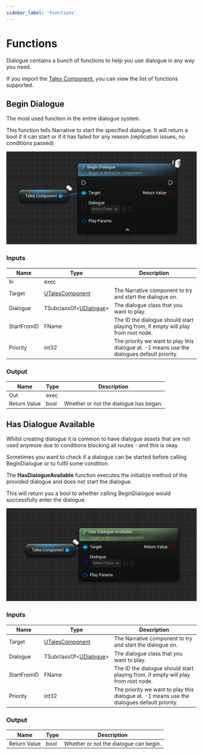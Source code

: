 ```yaml
---
sidebar_label: 'Functions'
---
```


# Functions

Dialogue contains a bunch of functions to help you use dialogue in any way you need.

If you import the [Tales Component](../Tales-component), you can view the list of functions supported.

## Begin Dialogue

The most used function in the entire dialogue system.

This function tells Narrative to start the specified dialogue. It will return a bool if it can start or if it has failed for any reason (replication issues, no conditions passed)

![dialogue-begin-dialogue.png](/img/dialogue/dialogue-begin-dialogue.png)

### Inputs

| Name        | Type                                   | Description                                                                                 |
|-------------|----------------------------------------|---------------------------------------------------------------------------------------------|
| In          | exec                                   |                                                                                             |
| Target      | [UTalesComponent](../Tales-component)  | The Narrative component to try and start the dialogue on.                                   |
| Dialogue    | TSubclassOf\<[UDialogue](./index.md)\> | The dialogue class that you want to play.                                                   |
| StartFromID | FName                                  | The ID the dialogue should start playing from, if empty will play from root node.           |
| Priority    | int32                                  | The priority we want to play this dialogue at. -1 means use the dialogues default priority. |

### Output

| Name         | Type | Description                            |
|--------------|------|----------------------------------------|
| Out          | exec |                                        |
| Return Value | bool | Whether or not the dialogue has began. |

## Has Dialogue Available

Whilst creating dialogue it is common to have dialogue assets that are not used anymore due to conditions blocking all routes - and this is okay.

Sometimes you want to check if a dialogue can be started before calling BeginDialogue or to fulfil some condition.

The **HasDialogueAvailable** function executes the initialize method of the provided dialogue and does not start the dialogue. 

This will return you a bool to whether calling BeginDialogue would successfully enter the dialogue.

![dialogue-has-dialogue-available.png](/img/dialogue/dialogue-has-dialogue-available.png)

### Inputs

| Name        | Type                                   | Description                                                                                 |
|-------------|----------------------------------------|---------------------------------------------------------------------------------------------|
| Target      | [UTalesComponent](../Tales-component)  | The Narrative component to try and start the dialogue on.                                   |
| Dialogue    | TSubclassOf\<[UDialogue](./index.md)\> | The dialogue class that you want to play.                                                   |
| StartFromID | FName                                  | The ID the dialogue should start playing from, if empty will play from root node.           |
| Priority    | int32                                  | The priority we want to play this dialogue at. -1 means use the dialogues default priority. |

### Output

| Name         | Type | Description                            |
|--------------|------|----------------------------------------|
| Return Value | bool | Whether or not the dialogue can begin. |
